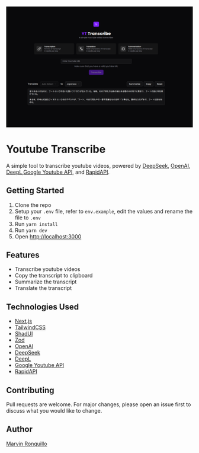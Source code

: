 ![Youtube Transcribe](/public/readme_banner.png)

# Youtube Transcribe

A simple tool to transcribe youtube videos, powered by [DeepSeek](https://deepseek.ai/), [OpenAI](https://openai.com/), [DeepL](https://www.deepl.com/),[Google Youtube API](https://developers.google.com/youtube/v3/getting-started), and [RapidAPI](https://rapidapi.com).

## Getting Started

1. Clone the repo
2. Setup your `.env` file, refer to `env.example`, edit the values and rename the file to `.env`
3. Run `yarn install`
4. Run `yarn dev`
5. Open [http://localhost:3000](http://localhost:3000)

## Features

- Transcribe youtube videos
- Copy the transcript to clipboard
- Summarize the transcript
- Translate the transcript

## Technologies Used

- [Next.js](https://nextjs.org/)
- [TailwindCSS](https://tailwindcss.com/)
- [ShadUI](https://shadcn.com/)
- [Zod](https://zod.dev/)
- [OpenAI](https://openai.com/)
- [DeepSeek](https://deepseek.ai/)
- [DeepL](https://www.deepl.com/)
- [Google Youtube API](https://developers.google.com/youtube/v3/getting-started)
- [RapidAPI](https://rapidapi.com/)

## Contributing

Pull requests are welcome. For major changes, please open an issue first to discuss what you would like to change.

## Author

[Marvin Ronquillo](https://github.com/mondejarmarron18)
